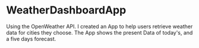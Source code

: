 # WeatherDashboardApp


Using the OpenWeather API. I created an App to help users retrieve weather data for cities they choose.
The App shows the present Data of today's, and a five days forecast.
